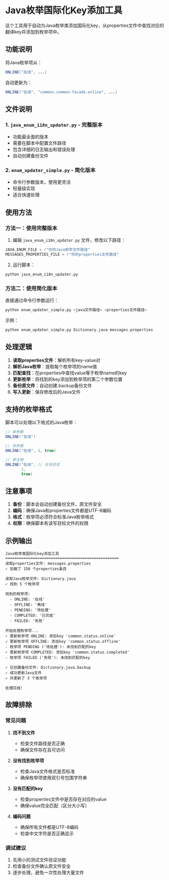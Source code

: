 # Java枚举国际化Key添加工具

这个工具用于自动为Java枚举类添加国际化key，从properties文件中查找对应的翻译key并添加到枚举项中。

## 功能说明

将Java枚举项从：
```java
ONLINE("在线", ...)
```

自动更新为：
```java
ONLINE("在线", "common.common-facade.online", ...)
```

## 文件说明

### 1. `java_enum_i18n_updater.py` - 完整版本
- 功能最全面的版本
- 需要在脚本中配置文件路径
- 包含详细的日志输出和错误处理
- 自动创建备份文件

### 2. `enum_updater_simple.py` - 简化版本
- 命令行参数版本，使用更灵活
- 轻量级实现
- 适合快速处理

## 使用方法

### 方法一：使用完整版本

1. 编辑 `java_enum_i18n_updater.py` 文件，修改以下路径：
```python
JAVA_ENUM_FILE = r"你的Java枚举文件路径"
MESSAGES_PROPERTIES_FILE = r"你的properties文件路径"
```

2. 运行脚本：
```bash
python java_enum_i18n_updater.py
```

### 方法二：使用简化版本

直接通过命令行参数运行：
```bash
python enum_updater_simple.py <java文件路径> <properties文件路径>
```

示例：
```bash
python enum_updater_simple.py Dictionary.java messages.properties
```

## 处理逻辑

1. **读取properties文件**：解析所有key-value对
2. **解析Java枚举**：提取每个枚举项的name值
3. **匹配查找**：在properties中查找value等于枚举name的key
4. **更新枚举**：将找到的key添加到枚举项的第二个参数位置
5. **备份原文件**：自动创建.backup备份文件
6. **写入更新**：保存修改后的Java文件

## 支持的枚举格式

脚本可以处理以下格式的Java枚举：

```java
// 单参数
ONLINE("在线")

// 多参数
ONLINE("在线", 1, true)

// 带注释
ONLINE("在线", // 在线状态
       1, 
       true)
```

## 注意事项

1. **备份**：脚本会自动创建备份文件，原文件安全
2. **编码**：确保Java和properties文件都是UTF-8编码
3. **格式**：枚举项必须符合标准Java枚举格式
4. **权限**：确保脚本有读写目标文件的权限

## 示例输出

```
Java枚举类国际化key添加工具
==================================================
读取properties文件: messages.properties
✓ 加载了 150 个properties条目

读取Java枚举文件: Dictionary.java
✓ 找到 5 个枚举项

找到的枚举项:
  - ONLINE: '在线'
  - OFFLINE: '离线'
  - PENDING: '待处理'
  - COMPLETED: '已完成'
  - FAILED: '失败'

开始处理枚举项...
✓ 更新枚举项 ONLINE: 添加key 'common.status.online'
✓ 更新枚举项 OFFLINE: 添加key 'common.status.offline'
- 枚举项 PENDING ('待处理'): 未找到匹配的key
✓ 更新枚举项 COMPLETED: 添加key 'common.status.completed'
- 枚举项 FAILED ('失败'): 未找到匹配的key

✓ 已创建备份文件: Dictionary.java.backup
✓ 成功更新Java文件
✓ 共更新了 3 个枚举项

处理完成!
```

## 故障排除

### 常见问题

1. **找不到文件**
   - 检查文件路径是否正确
   - 确保文件存在且可访问

2. **没有找到枚举项**
   - 检查Java文件格式是否标准
   - 确保枚举项使用双引号包围字符串

3. **没有匹配的key**
   - 检查properties文件中是否存在对应的value
   - 确保value完全匹配（区分大小写）

4. **编码问题**
   - 确保所有文件都是UTF-8编码
   - 检查中文字符是否正确显示

### 调试建议

1. 先用小的测试文件验证功能
2. 检查备份文件确认原文件安全
3. 逐步处理，避免一次性处理大量文件